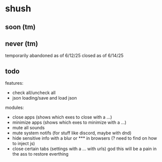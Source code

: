 # shush
## soon (tm)
## never (tm)
temporarily abandoned as of 6/12/25
closed as of 6/14/25
## todo
features:
- check all/uncheck all
- json loading/save and load json

modules:
- close apps (shows which exes to close with a ...)
- minimize apps (shows which exes to minimize with a ...)
- mute all sounds
- mute system notifs (for stuff like discord, maybe with dnd)
- hide sensitive info with a blur or *** in browsers (? need to find on how to inject js)
- close certain tabs (settings with a ... with urls)
god this will be a pain in the ass to restore everthing
